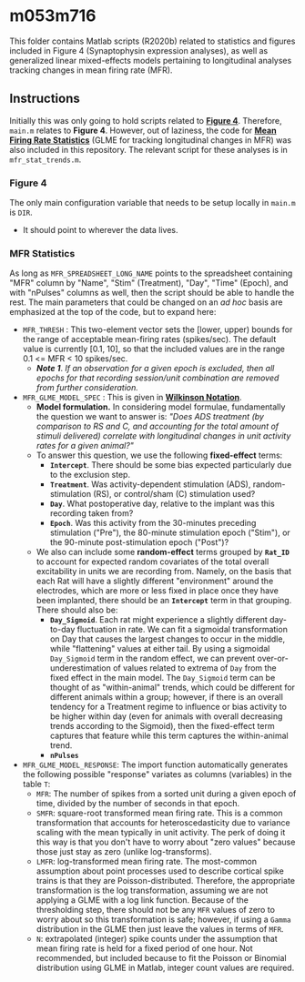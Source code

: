 # m053m716 #
This folder contains Matlab scripts (R2020b) related to statistics and figures included in Figure 4 (Synaptophysin expression analyses), as well as generalized linear mixed-effects models pertaining to longitudinal analyses tracking changes in mean firing rate (MFR).

## Instructions ##

Initially this was only going to hold scripts related to [**Figure 4**](#figure-4). Therefore, `main.m` relates to **Figure 4**. However, out of laziness, the code for [**Mean Firing Rate Statistics**](#mfr-statistics) (GLME for tracking longitudinal changes in MFR) was also included in this repository. The relevant script for these analyses is in `mfr_stat_trends.m`. 

### Figure 4 ###

The only main configuration variable that needs to be setup locally in `main.m` is `DIR`. 

* It should point to wherever the data lives.

### MFR Statistics ###

As long as `MFR_SPREADSHEET_LONG_NAME` points to the spreadsheet containing "MFR" column by "Name", "Stim" (Treatment), "Day", "Time" (Epoch), and with "nPulses" columns as well, then the script should be able to handle the rest. The main parameters that could be changed on an *ad hoc* basis are emphasized at the top of the code, but to expand here:

* `MFR_THRESH` : This two-element vector sets the [lower, upper) bounds for the range of acceptable mean-firing rates (spikes/sec). The default value is currently [0.1, 10], so that the included values are in the range 0.1 <= MFR < 10 spikes/sec.
  * ***Note 1***. *If an observation for a given epoch is excluded, then all epochs for that recording session/unit combination are removed from further consideration.*
* `MFR_GLME_MODEL_SPEC` : This is given in [**Wilkinson Notation**](https://www.mathworks.com/help/stats/wilkinson-notation.html "A shorthand that makes it easier to express the statistical model."). 
  *  **Model formulation.** In considering model formulae, fundamentally the question we want to answer is:
    *"Does ADS treatment (by comparison to RS and C, and accounting for the total amount of stimuli delivered) correlate with longitudinal changes in unit activity rates for a given animal?"*
    * To answer this question, we use the following **fixed-effect** terms:
      * **`Intercept`**. There should be some bias expected particularly due to the exclusion step.
      * **`Treatment`**. Was activity-dependent stimulation (ADS), random-stimulation (RS), or control/sham (C) stimulation used?
      * **`Day`**. What postoperative day, relative to the implant was this recording taken from?
      * **`Epoch`**. Was this activity from the 30-minutes preceding stimulation ("Pre"), the 80-minute stimulation epoch ("Stim"), or the 90-minute post-stimulation epoch ("Post")?
    * We also can include some **random-effect** terms grouped by **`Rat_ID`** to account for expected random covariates of the total overall excitability in units we are recording from. Namely, on the basis that each Rat will have a slightly different "environment" around the electrodes, which are more or less fixed in place once they have been implanted, there should be an **`Intercept`** term in that grouping. There should also be:
      * **`Day_Sigmoid`**. Each rat might experience a slightly different day-to-day fluctuation in rate. We can fit a sigmoidal transformation on Day that causes the largest changes to occur in the middle, while "flattening" values at either tail. By using a sigmoidal `Day_Sigmoid` term in the random effect, we can prevent over-or-underestimation of values related to extrema of `Day` from the fixed effect in the main model. The `Day_Sigmoid` term can be thought of as "within-animal" trends, which could be different for different animals within a group; however, if there is an overall tendency for a Treatment regime to influence or bias activity to be higher within day (even for animals with overall decreasing trends according to the Sigmoid), then the fixed-effect term captures that feature while this term captures the within-animal trend.
      * **`nPulses`**
* `MFR_GLME_MODEL_RESPONSE`:  The import function automatically generates the following possible "response" variates as columns (variables) in the table `T`: 
  * `MFR`: The number of spikes from a sorted unit during a given epoch of time, divided by the number of seconds in that epoch.
  * `SMFR`: square-root transformed mean firing rate. This is a common transformation that accounts for heteroscedasticity due to variance scaling with the mean typically in unit activity. The perk of doing it this way is that you don't have to worry about "zero values" because those just stay as zero (unlike log-transforms).
  * `LMFR`: log-transformed mean firing rate. The most-common assumption about point processes used to describe cortical spike trains is that they are Poisson-distributed. Therefore, the appropriate transformation is the log transformation, assuming we are not applying a GLME with a log link function. Because of the thresholding step, there should not be any `MFR` values of zero to worry about so this transformation is safe; however, if using a `Gamma` distribution in the GLME then just leave the values in terms of `MFR`. 
  * `N`: extrapolated (integer) spike counts under the assumption that mean firing rate is held for a fixed period of one hour. Not recommended, but included because to fit the Poisson or Binomial distribution using GLME in Matlab, integer count values are required.

